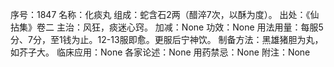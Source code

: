 序号：1847
名称：化痰丸
组成：蛇含石2两（醋淬7次，以酥为度）。
出处：《仙拈集》卷二
主治：风狂，痰迷心窍。
加减：None
功效：None
用法用量：每服5分、7分，至1钱为止。12-13服即愈。更服后宁神饮。
制备方法：黑雄猪胆为丸，如芥子大。
临床应用：None
各家论述：None
用药禁忌：None
附注：None
